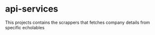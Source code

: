 # api-services
This projects contains the scrappers that fetches company details from specific echolables
